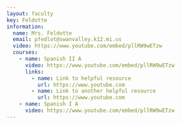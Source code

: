 ```yaml
---
layout: faculty
key: Feldotte
information:
  name: Mrs. Feldotte
  email: pfedlot@swanvalley.k12.mi.us
  video: https://www.youtube.com/embed/pllRW9wETzw
  courses:
    - name: Spanish II A
      video: https://www.youtube.com/embed/pllRW9wETzw
      links:
        - name: Link to helpful resource
          url: https://www.youtube.com
        - name: Link to another helpful resource
          url: https://www.youtube.com
    - name: Spanish I A
      video: https://www.youtube.com/embed/pllRW9wETzw
---
```

